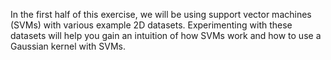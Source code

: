 In the first half of this exercise, we will be using support vector machines (SVMs) with various example 2D datasets.
Experimenting with these datasets will help you gain an intuition of how SVMs work and how to use a Gaussian kernel with SVMs.
